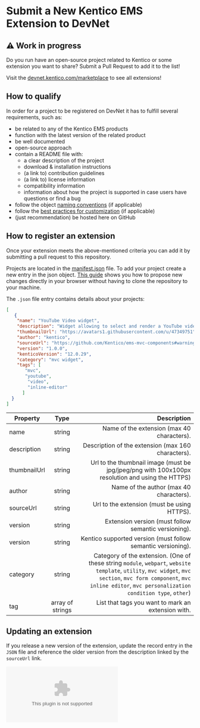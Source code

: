 # Submit a New Kentico EMS Extension to DevNet

## :warning: Work in progress

Do you run have an open-source project related to Kentico or some extension you want to share? Submit a Pull Request to add it to the list!

Visit the [devnet.kentico.com/marketplace](https://devnet.kentico.com/marketplace) to see all extensions!

## How to qualify

In order for a project to be registered on DevNet it has to fulfill several requirements, such as:

- be related to any of the Kentico EMS products
- function with the latest version of the related product
- be well documented
- open-source approach
- contain a README file with:
  - a clear description of the project
  - download & installation instructions
  - (a link to) contribution guidelines
  - (a link to) license information
  - compatibility information
  - information about how the project is supported in case users have questions or find a bug
- follow the object [naming conventions](https://docs.kentico.com/k12sp/custom-development/creating-custom-modules/creating-installation-packages-for-modules#Creatinginstallationpackagesformodules-Conventionsfordatabaseobjects) (if applicable)
- follow the [best practices for customization](https://docs.kentico.com/k12sp/custom-development/best-practices-for-customization) (if applicable)
- (just recommendation) be hosted here on GitHub

## How to register an extension

Once your extension meets the above-mentioned criteria you can add it by submitting a pull request to this repository.

Projects are located in the [manifest.json](https://github.com/Kentico/devnet.kentico.com/blob/master/marketplace/manifest.json) file. To add your project create a new entry in the json object. [This guide](https://help.github.com/en/articles/editing-files-in-another-users-repository) shows you how to propose new changes directly in your browser without having to clone the repository to your machine.

The `.json` file entry contains details about your projects:

```json
[
   {
    "name": "YouTube Video widget",
    "description": "Widget allowing to select and render a YouTube video on site.",
    "thumbnailUrl": "https://avatars1.githubusercontent.com/u/47349751",
    "author": "kentico",
    "sourceUrl": "https://github.com/Kentico/ems-mvc-components#warning-this-repo-is-in-development",
    "version": "1.0.0",
    "kenticoVersion": "12.0.29",
    "category": "mvc widget",
    "tags": [
       "mvc",
       "youtube",
        "video",
        "inline-editor"
      ]
  }
]
```

| Property        | Type | Description|
| ------------- |:-------------:| -----:|
| name      | string | Name of the extension (max 40 characters).|
| description      | string | Description of the extension (max 160 characters).|
| thumbnailUrl      | string | Url to the thumbnail image (must be jpg/jpeg/png with 100x100px resolution and using the HTTPS)|
| author      | string | Name of the author (max 40 characters).|
| sourceUrl      | string | Url to the extension (must be using HTTPS).|
| version      | string | Extension version (must follow semantic versioning).|
| version      | string | Kentico supported version (must follow semantic versioning).|
| category      | string | Category of the extension. (One of these string `module`, `webpart`, `website template`, `utility`, `mvc widget`, `mvc section`, `mvc form component`, `mvc inline editor`, `mvc personalization condition type`, `other`)|
| tag      | array of strings | List that tags you want to mark an extension with.|

## Updating an extension

If you release a new version of the extension, update the record entry in the `JSON` file and reference the older version from the description linked by the `sourceUrl` link.

![Analytics](https://kentico-ga-beacon.azurewebsites.net/api/UA-69014260-4/Kentico/devnet.kentico.com?pixel)
